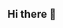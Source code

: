 ## Hi there 👋

<!--
**watermelonSprit/watermelonSprit** is a ✨ _special_ ✨ repository because its `README.md` (this file) appears on your GitHub profile.

Here are some ideas to get you started:
I am a freshman at Ningbo University, majoring in computer science.
- 🔭 I’m currently working on deep learning, video generation, VR, and depth estimation.
- 🌱 I’m currently learning the field I mentioned above.
- 👯 I’m looking to collaborate on the field I mentioned above.
- 🤔 I’m looking for help with the field I mentioned above.
- 💬 Ask me about ... I'm sorry I may not help you too much because I am just starting my studies.
- 📫 How to reach me: email me at liu.xingyun@outlook.com
- 😄 Pronouns: /ɕɪŋ51/ /yn51/ 
- ⚡ Fun fact: I will update it later.
-->
